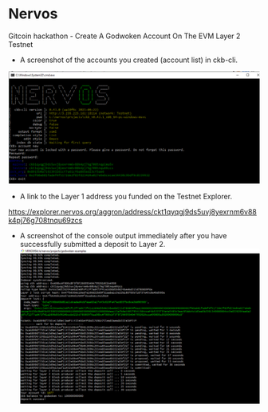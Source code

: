 # Nervos

Gitcoin hackathon - Create A Godwoken Account On The EVM Layer 2 Testnet

- A screenshot of the accounts you created (account list) in ckb-cli.

![accounts_screenshot](./A_screenshot_of_the_accounts_you_created_in_ckb-cli.GIF)

- A link to the Layer 1 address you funded on the Testnet Explorer.

https://explorer.nervos.org/aggron/address/ckt1qyqgj9ds5uvj8yexrnm6v88k4pj76g708tnqu69zcs

- A screenshot of the console output immediately after you have successfully submitted a deposit to Layer 2.
  ![deposit_screenshot](.\Layer_2_deposit_screenshot.GIF)
